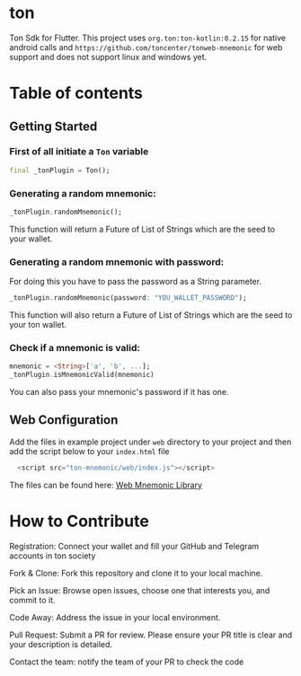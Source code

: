 # ton

Ton Sdk for Flutter.
This project uses `org.ton:ton-kotlin:0.2.15` for native android calls and `https://github.com/toncenter/tonweb-mnemonic` for web support and does not support linux and windows yet.

# Table of contents


## Getting Started

### First of all initiate a `Ton` variable

```dart
final _tonPlugin = Ton();
```

### Generating a random mnemonic:

```dart
_tonPlugin.randomMnemonic();
```
This function will return a Future of List of Strings which are the seed to your wallet.

### Generating a random mnemonic with password:

For doing this you have to pass the password as a String parameter.

```dart
_tonPlugin.randomMnemonic(password: "YOU_WALLET_PASSWORD");
```

This function will also return a Future of List of Strings which are the seed to your ton wallet.

### Check if a mnemonic is valid:

```dart
mnemonic = <String>['a', 'b', ...];
_tonPlugin.isMnemonicValid(mnemonic)
```
You can also pass your mnemonic's password if it has one.

## Web Configuration

Add the files in example project under `web` directory to your project and then add the script below to your `index.html` file
```dart
  <script src="ton-mnemonic/web/index.js"></script>
```

The files can be found here:
[Web Mnemonic Library](./example/web/ton-mnemonic)

# How to Contribute

Registration: Connect your wallet and fill your GitHub and Telegram accounts in ton society

Fork & Clone: Fork this repository and clone it to your local machine.

Pick an Issue: Browse open issues, choose one that interests you, and commit to it.

Code Away: Address the issue in your local environment.

Pull Request: Submit a PR for review. Please ensure your PR title is clear and your description is detailed.

Contact the team: notify the team of your PR to check the code